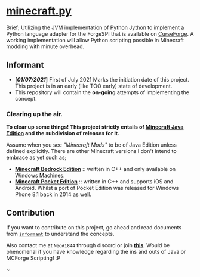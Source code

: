 # [minecraft.py](https://github.com/Rickaym/minecraft.py)

Brief; Utilizing the JVM implementation of [Python](https://www.python.org/) [Jython](https://www.jython.org/) to implement a Python language adapter for the ForgeSPI that is available on [CurseForge](https://www.curseforge.com/minecraft/mc-mods). A working implementation will allow Python scripting possible in Minecraft modding with minute overhead.

## Informant

- **[*01/07/2021*]** First of July 2021 Marks the initiation date of this project.<br>
  This project is in an early (like TOO early) state of development.
- This repository will contain the **on-going** attempts of implementing the concept.

### Clearing up the air.

**To clear up some things! This project strictly entails of [Minecraft Java Edition](https://www.minecraft.net/en-us/store/minecraft-java-edition) and the subdivision of releases for it.**

Assume when you see _"Minecraft Mods"_ to be of Java Edition unless defined explicitly.
There are other Minecraft versions I don't intend to embrace as yet such as;

- **[Minecraft Bedrock Edition](https://www.minecraft.net/en-us/store/minecraft-windows100)** :: written in C++ and only available on Windows Machines.
- **[Minecraft Pocket Edition](https://play.google.com/store/apps/details?id=com.mojang.minecraftpe&hl=en&gl=US)** :: written in C++ and supports iOS and Android. Whilst a port of Pocket Edition was released for Windows Phone 8.1 back in 2014 as well.

## Contribution

If you want to contribute on this project, go ahead and read documents from [`informant`](https://github.com/Rickaym/pyminecraft/tree/main/.info) to understand the concepts.

Also contact me at `Neo#1844` through discord or join **[this](https://discord.gg/UmnzdPgn6g)**. Would be phenomenal if you have knowledge regarding the ins and outs of Java or MCForge Scripting! :P

~
